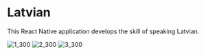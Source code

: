 # Latvian
This React Native application develops the skill of speaking Latvian.

![1_300](https://user-images.githubusercontent.com/55412563/126035852-6a81b0d0-06a1-4df6-b65f-86a282685c7b.jpg)
![2_300](https://user-images.githubusercontent.com/55412563/126035855-acd9feb1-f164-4964-a088-1cf9c9576d7f.jpg)
![3_300](https://user-images.githubusercontent.com/55412563/126035858-85c39f86-2dda-4088-af7a-d4c7eeace223.jpg)
